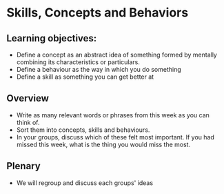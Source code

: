 # Skills, Concepts and Behaviors

## Learning objectives:

- Define a concept as an abstract idea of something formed by mentally combining its characteristics or particulars.
- Define a behaviour as the way in which you do something
- Define a skill as something you can get better at

## Overview

* Write as many relevant words or phrases from this week as you can think of.
* Sort them into concepts, skills and behaviours.
* In your groups, discuss which of these felt most important. If you had missed this week, what is the thing you would miss the most.

## Plenary

* We will regroup and discuss each groups' ideas
